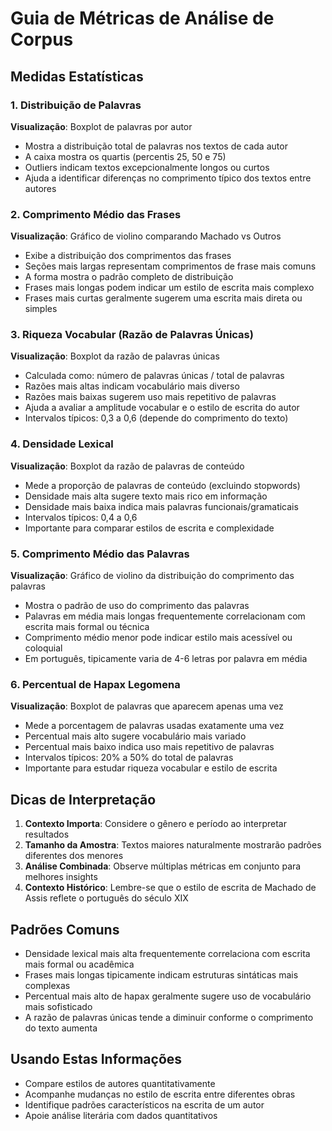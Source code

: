 # Guia de Métricas de Análise de Corpus

## Medidas Estatísticas

### 1. Distribuição de Palavras
**Visualização**: Boxplot de palavras por autor
- Mostra a distribuição total de palavras nos textos de cada autor
- A caixa mostra os quartis (percentis 25, 50 e 75)
- Outliers indicam textos excepcionalmente longos ou curtos
- Ajuda a identificar diferenças no comprimento típico dos textos entre autores

### 2. Comprimento Médio das Frases
**Visualização**: Gráfico de violino comparando Machado vs Outros
- Exibe a distribuição dos comprimentos das frases
- Seções mais largas representam comprimentos de frase mais comuns
- A forma mostra o padrão completo de distribuição
- Frases mais longas podem indicar um estilo de escrita mais complexo
- Frases mais curtas geralmente sugerem uma escrita mais direta ou simples

### 3. Riqueza Vocabular (Razão de Palavras Únicas)
**Visualização**: Boxplot da razão de palavras únicas
- Calculada como: número de palavras únicas / total de palavras
- Razões mais altas indicam vocabulário mais diverso
- Razões mais baixas sugerem uso mais repetitivo de palavras
- Ajuda a avaliar a amplitude vocabular e o estilo de escrita do autor
- Intervalos típicos: 0,3 a 0,6 (depende do comprimento do texto)

### 4. Densidade Lexical
**Visualização**: Boxplot da razão de palavras de conteúdo
- Mede a proporção de palavras de conteúdo (excluindo stopwords)
- Densidade mais alta sugere texto mais rico em informação
- Densidade mais baixa indica mais palavras funcionais/gramaticais
- Intervalos típicos: 0,4 a 0,6
- Importante para comparar estilos de escrita e complexidade

### 5. Comprimento Médio das Palavras
**Visualização**: Gráfico de violino da distribuição do comprimento das palavras
- Mostra o padrão de uso do comprimento das palavras
- Palavras em média mais longas frequentemente correlacionam com escrita mais formal ou técnica
- Comprimento médio menor pode indicar estilo mais acessível ou coloquial
- Em português, tipicamente varia de 4-6 letras por palavra em média

### 6. Percentual de Hapax Legomena
**Visualização**: Boxplot de palavras que aparecem apenas uma vez
- Mede a porcentagem de palavras usadas exatamente uma vez
- Percentual mais alto sugere vocabulário mais variado
- Percentual mais baixo indica uso mais repetitivo de palavras
- Intervalos típicos: 20% a 50% do total de palavras
- Importante para estudar riqueza vocabular e estilo de escrita

## Dicas de Interpretação

1. **Contexto Importa**: Considere o gênero e período ao interpretar resultados
2. **Tamanho da Amostra**: Textos maiores naturalmente mostrarão padrões diferentes dos menores
3. **Análise Combinada**: Observe múltiplas métricas em conjunto para melhores insights
4. **Contexto Histórico**: Lembre-se que o estilo de escrita de Machado de Assis reflete o português do século XIX

## Padrões Comuns

- Densidade lexical mais alta frequentemente correlaciona com escrita mais formal ou acadêmica
- Frases mais longas tipicamente indicam estruturas sintáticas mais complexas
- Percentual mais alto de hapax geralmente sugere uso de vocabulário mais sofisticado
- A razão de palavras únicas tende a diminuir conforme o comprimento do texto aumenta

## Usando Estas Informações

- Compare estilos de autores quantitativamente
- Acompanhe mudanças no estilo de escrita entre diferentes obras
- Identifique padrões característicos na escrita de um autor
- Apoie análise literária com dados quantitativos 